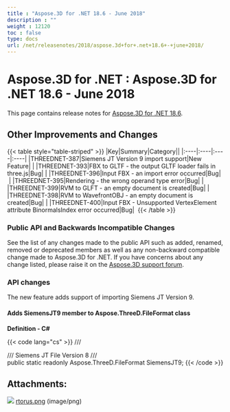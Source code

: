 ```yaml
---
title : "Aspose.3D for .NET 18.6 - June 2018" 
description : "" 
weight : 12120 
toc : false
type: docs
url: /net/releasenotes/2018/aspose.3d+for+.net+18.6+-+june+2018/
---
```


# Aspose.3D for .NET : Aspose.3D for .NET 18.6 - June 2018


This page contains release notes for [Aspose.3D for .NET 18.6](https://www.nuget.org/packages/Aspose.3D/18.6.0).

## Other Improvements and Changes

{{< table style="table-striped" >}}
|Key|Summary|Category||
|:----|:----|:----|:----|
|THREEDNET-387|Siemens JT Version 9 import support|New Feature| |
|THREEDNET-393|FBX to GLTF - the output GLTF loader fails in three.js|Bug| |
|THREEDNET-396|Input FBX - an import error occurred|Bug| |
|THREEDNET-395|Rendering - the wrong operand type error|Bug| |
|THREEDNET-399|RVM to GLFT - an empty document is created|Bug| |
|THREEDNET-398|RVM to WavefrontOBJ - an empty document is created|Bug| |
|THREEDNET-400|Input FBX - Unsupported VertexElement attribute BinormalsIndex error occurred|Bug| 
{{< /table >}}

### Public API and Backwards Incompatible Changes

See the list of any changes made to the public API such as added, renamed, removed or deprecated members as well as any non-backward compatible change made to Aspose.3D for .NET. If you have concerns about any change listed, please raise it on the [Aspose.3D support forum](http://www.aspose.com/community/forums/aspose.3d-product-family/535/showforum.aspx).

### API changes

The new feature adds support of importing Siemens JT Version 9.

#### Adds SiemensJT9 member to Aspose.ThreeD.FileFormat class

**Definition - C#**

{{< code lang="cs" >}}
/// <summary>
/// Siemens JT File Version 8
/// </summary>
public static readonly Aspose.ThreeD.FileFormat SiemensJT9;
{{< /code >}}

## Attachments:

![](https://docs2.aspose.com/3d/net/images/icons/bullet_blue.gif) [rtorus.png](https://docs2.aspose.com/3d/net/attachments/66946514/67338422.png) (image/png)  

